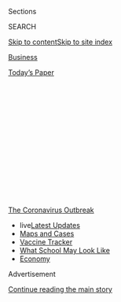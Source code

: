 <div id="app">

<div>

<div>

<div>

<div class="NYTAppHideMasthead css-1q2w90k e1suatyy0">

<div class="section css-ui9rw0 e1suatyy2">

<div class="css-eph4ug er09x8g0">

<div class="css-6n7j50">

</div>

<span class="css-1dv1kvn">Sections</span>

<div class="css-10488qs">

<span class="css-1dv1kvn">SEARCH</span>

</div>

[Skip to content](#site-content)[Skip to site
index](#site-index)

</div>

<div id="masthead-section-label" class="css-1wr3we4 eaxe0e00">

[Business](https://www.nytimes3xbfgragh.onion/section/business)

</div>

<div class="css-10698na e1huz5gh0">

</div>

</div>

<div id="masthead-bar-one" class="section hasLinks css-15hmgas e1csuq9d3">

<div class="css-uqyvli e1csuq9d0">

</div>

<div class="css-1uqjmks e1csuq9d1">

</div>

<div class="css-9e9ivx">

[](https://myaccount.nytimes3xbfgragh.onion/auth/login?response_type=cookie&client_id=vi)

</div>

<div class="css-1bvtpon e1csuq9d2">

[Today’s
Paper](https://www.nytimes3xbfgragh.onion/section/todayspaper)

</div>

</div>

</div>

</div>

<div data-aria-hidden="false">

<div id="site-content" data-role="main">

<div>

<div class="css-1aor85t" style="opacity:0.000000001;z-index:-1;visibility:hidden">

<div class="css-1hqnpie">

<div class="css-epjblv">

<span class="css-17xtcya">[Business](/section/business)</span><span class="css-x15j1o">|</span><span class="css-fwqvlz">A
Wrinkle in Stores’ Mask Policies:
Enforcement</span>

</div>

<div class="css-k008qs">

<div class="css-1iwv8en">

<span class="css-18z7m18"></span>

<div>

</div>

</div>

<span class="css-1n6z4y">https://nyti.ms/3g8juyg</span>

<div class="css-1705lsu">

<div class="css-4xjgmj">

<div class="css-4skfbu" data-role="toolbar" data-aria-label="Social Media Share buttons, Save button, and Comments Panel with current comment count" data-testid="share-tools">

  - 
  - 
  - 
  - 
    
    <div class="css-6n7j50">
    
    </div>

  - 
  - 

</div>

</div>

</div>

</div>

</div>

</div>

<div id="NYT_TOP_BANNER_REGION" class="css-13pd83m">

<div>

<div id="styln-prism-menu-1592847958612" class="section interactive-content interactive-size-medium css-1edisqu">

<div class="css-17ih8de interactive-body">

<div id="scroll-container" class="css-1gj85ro">

[<span class="styln-title-wrap"><span class="css-1pje3qr">The
Coronavirus</span><span class="css-1pje3qr">
Outbreak</span></span>](https://www.nytimes3xbfgragh.onion/news-event/coronavirus?action=click&pgtype=Article&state=default&region=TOP_BANNER&context=storylines_menu)

  - <span class="css-kqxiym" data-emphasize="true">live</span>[Latest
    Updates](https://www.nytimes3xbfgragh.onion/2020/08/01/world/coronavirus-covid-19.html?action=click&pgtype=Article&state=default&region=TOP_BANNER&context=storylines_menu)
  - [Maps and
    Cases](https://www.nytimes3xbfgragh.onion/interactive/2020/us/coronavirus-us-cases.html?action=click&pgtype=Article&state=default&region=TOP_BANNER&context=storylines_menu)
  - [Vaccine
    Tracker](https://www.nytimes3xbfgragh.onion/interactive/2020/science/coronavirus-vaccine-tracker.html?action=click&pgtype=Article&state=default&region=TOP_BANNER&context=storylines_menu)
  - [What School May Look
    Like](https://www.nytimes3xbfgragh.onion/interactive/2020/07/29/us/schools-reopening-coronavirus.html?action=click&pgtype=Article&state=default&region=TOP_BANNER&context=storylines_menu)
  - [Economy](https://www.nytimes3xbfgragh.onion/live/2020/07/31/business/stock-market-today-coronavirus?action=click&pgtype=Article&state=default&region=TOP_BANNER&context=storylines_menu)

</div>

</div>

</div>

</div>

</div>

<div id="top-wrapper" class="css-1sy8kpn">

<div id="top-slug" class="css-l9onyx">

Advertisement

</div>

[Continue reading the main
story](#after-top)

<div class="ad top-wrapper" style="text-align:center;height:100%;display:block;min-height:250px">

<div id="top" class="place-ad" data-position="top" data-size-key="top">

</div>

</div>

<div id="after-top">

</div>

</div>

<div>

<div id="sponsor-wrapper" class="css-1hyfx7x">

<div id="sponsor-slug" class="css-19vbshk">

Supported by

</div>

[Continue reading the main
story](#after-sponsor)

<div id="sponsor" class="ad sponsor-wrapper" style="text-align:center;height:100%;display:block">

</div>

<div id="after-sponsor">

</div>

</div>

<div class="css-186x18t">

</div>

<div class="css-1vkm6nb ehdk2mb0">

# A Wrinkle in Stores’ Mask Policies: Enforcement

</div>

A number of large retailers have said that all customers must wear
masks, but some employees have been told they cannot force those who
refuse.

<div class="css-79elbk" data-testid="photoviewer-wrapper">

<div class="css-z3e15g" data-testid="photoviewer-wrapper-hidden">

</div>

<div class="css-1a48zt4 ehw59r15" data-testid="photoviewer-children">

![<span class="css-16f3y1r e13ogyst0" data-aria-hidden="true">“I would
be scared to confront people,” said Christopher Vanderpool, 18, who
works at a Walmart in Fayetteville,
N.C.</span><span class="css-cnj6d5 e1z0qqy90" itemprop="copyrightHolder"><span class="css-1ly73wi e1tej78p0">Credit...</span><span><span>Jeremy
M. Lange for The New York
Times</span></span></span>](https://static01.graylady3jvrrxbe.onion/images/2020/07/30/business/30virus-retailmasks-sub/28virus-retailmasks-sub-articleLarge-v3.jpg?quality=75&auto=webp&disable=upscale)

</div>

</div>

<div class="css-18e8msd">

<div class="css-vp77d3 epjyd6m0">

<div class="css-hus3qt ey68jwv0" data-aria-hidden="true">

[![Michael
Corkery](https://static01.graylady3jvrrxbe.onion/images/2018/02/16/multimedia/author-michael-corkery/author-michael-corkery-thumbLarge.jpg
"Michael Corkery")](https://www.nytimes3xbfgragh.onion/by/michael-corkery)

</div>

<div class="css-1baulvz">

By [<span class="css-1baulvz last-byline" itemprop="name">Michael
Corkery</span>](https://www.nytimes3xbfgragh.onion/by/michael-corkery)

</div>

</div>

  - 
    
    <div class="css-ld3wwf e16638kd2">
    
    July 29,
    2020
    
    </div>

  - 
    
    <div class="css-4xjgmj">
    
    <div class="css-d8bdto" data-role="toolbar" data-aria-label="Social Media Share buttons, Save button, and Comments Panel with current comment count" data-testid="share-tools">
    
      - 
      - 
      - 
      - 
        
        <div class="css-6n7j50">
        
        </div>
    
      - 
      - 
    
    </div>
    
    </div>

</div>

</div>

<div class="section meteredContent css-1r7ky0e" name="articleBody" itemprop="articleBody">

<div class="css-1fanzo5 StoryBodyCompanionColumn">

<div class="css-53u6y8">

Christopher Vanderpool works shifts as a “[health
ambassador](https://www.nytimes3xbfgragh.onion/2020/07/15/business/walmart-requiring-masks.html?searchResultPosition=1)”
at a Walmart in Fayetteville, N.C., For $11 an hour, he stands in the
parking lot asking customers to put on masks before entering the store.

Many abide by the rule. Others, the 18-year-old said, “will say ‘No, I
am not wearing that garbage,’ or some expletive.”

“Everyone is so tense,” Mr. Vanderpool said. “I would be scared to
confront people.”

Big retailers have made strong statements recently about their new rules
requiring customers to [wear face
masks](https://www.nytimes3xbfgragh.onion/article/which-stores-require-masks.html?searchResultPosition=3)
when shopping, saying that the health of their workers and customers is
paramount. But when it comes to enforcing those mandates, the companies
are taking a decidedly hands-off approach.

Walmart has told employees that they should not prevent a customer from
entering the store if they refuse to wear a mask. Walgreens said that
“for the safety of our team members” the company would not bar
customers without masks from its stores. Lowes also said it would “not
ask our associates to put their safety at risk by confronting customers
about wearing masks.”

</div>

</div>

<div class="css-1fanzo5 StoryBodyCompanionColumn">

<div class="css-53u6y8">

Many shoppers and workers say the retailers’ reluctance to police their
customers’ mask wearing ultimately renders the new rules toothless and
will perpetuate the spread of the coronavirus. And workers find
themselves thrust onto the front line of a cultural and political war
[over
masks](https://www.nytimes3xbfgragh.onion/2020/05/03/us/coronavirus-masks-protests.html)
that can lead to [ugly
confrontations](https://www.nytimes3xbfgragh.onion/2020/05/15/us/coronavirus-masks-violence.html?searchResultPosition=105)
and, at times, violence. Last weekend, two episodes stood out: In one, a
video of an altercation involving two shoppers in Walmart
wearing<span class="css-8l6xbc evw5hdy0"> </span>masks with a Nazi
swastika went viral, while a man [was
arrested](https://www.facebookcorewwwi.onion/palmbeachcountysheriff/)
after an incident in a Walmart in Palm Beach County, Fla., in which he
pulled a gun on another shopper who had asked him to put on his mask.

Adding to the tension at his store, Mr. Vanderpool said that he’s
noticed more customers coming in with guns, including Glocks and other
handguns, sometimes tucked into their waistbands. North Carolina is
among states that allow people to carry firearms openly.

Walmart enacted a rule last year asking customers not to bring firearms
into its stores, after nearly two dozen people [were shot and
killed](https://www.nytimes3xbfgragh.onion/2019/08/03/us/el-paso-shooting.html)
in one of its locations in El Paso. In a stance echoed by its mask
policy, the company said managers of stores in states that have
open-carry laws are instructed to ask customers to leave their gun in
their car. But they do not obstruct the person from shopping in the
store, even if they bring their gun. Walmart said there had not been a
recent increase in shoppers bringing guns into stores across the country
during the pandemic.

Mr. Vanderpool said Walmart should hire security guards to enforce the
mask rule and protect employees from contracting the virus. “They should
be able to say if you don’t have a mask you cannot come into our
store,’’ said Mr. Vanderpool, who is enrolled at Brown University in
the fall. ****

In a statement, Walmart said, “we are pleased that the vast majority of
the 150 million customers who visit us each week are wearing masks.”

</div>

</div>

<div class="css-1fanzo5 StoryBodyCompanionColumn">

<div class="css-53u6y8">

The retailer said that if someone didn’t want to wear a mask, managers
“will talk to the customer and try to find a solution. We do not want
our associates to do anything that could lead to a physical
confrontation.”

<div id="NYT_MAIN_CONTENT_1_REGION" class="css-9tf9ac">

<div>

<div id="styln-covid-updates-markets" class="section interactive-content interactive-size-medium css-1ftcdic">

<div class="css-17ih8de interactive-body">

<div id="styln-briefing-block">

<div class="briefing-block-header-section">

# [Latest Updates: Economy](https://www.nytimes3xbfgragh.onion/live/2020/07/31/business/stock-market-today-coronavirus?action=click&pgtype=Article&state=default&region=MAIN_CONTENT_1&context=storylines_live_updates)

</div>

<div class="briefing-block-lb-items">

<div class="briefing-block-update-time">

[32h
ago](https://www.nytimes3xbfgragh.onion/live/2020/07/31/business/stock-market-today-coronavirus?action=click&pgtype=Article&state=default&region=MAIN_CONTENT_1&context=storylines_live_updates#kodaks-chief-executive-was-given-stock-options-then-the-share-price-spiked-1000-percent)

</div>

<div>

[Kodak’s chief executive was given stock options. Then the share price
spiked 1,000
percent.](https://www.nytimes3xbfgragh.onion/live/2020/07/31/business/stock-market-today-coronavirus?action=click&pgtype=Article&state=default&region=MAIN_CONTENT_1&context=storylines_live_updates#kodaks-chief-executive-was-given-stock-options-then-the-share-price-spiked-1000-percent)

</div>

<div class="briefing-block-update-time">

[35h
ago](https://www.nytimes3xbfgragh.onion/live/2020/07/31/business/stock-market-today-coronavirus?action=click&pgtype=Article&state=default&region=MAIN_CONTENT_1&context=storylines_live_updates#fitch-ratings-downgrades-its-outlook-on-us-debt)

</div>

<div>

[Fitch Ratings downgrades its outlook on U.S.
debt.](https://www.nytimes3xbfgragh.onion/live/2020/07/31/business/stock-market-today-coronavirus?action=click&pgtype=Article&state=default&region=MAIN_CONTENT_1&context=storylines_live_updates#fitch-ratings-downgrades-its-outlook-on-us-debt)

</div>

<div class="briefing-block-update-time">

[41h
ago](https://www.nytimes3xbfgragh.onion/live/2020/07/31/business/stock-market-today-coronavirus?action=click&pgtype=Article&state=default&region=MAIN_CONTENT_1&context=storylines_live_updates#us-sanctions-more-chinese-officials-over-human-rights-violations-as-tensions-flare)

</div>

<div>

[U.S. sanctions more Chinese officials over human rights violations as
tensions
flare](https://www.nytimes3xbfgragh.onion/live/2020/07/31/business/stock-market-today-coronavirus?action=click&pgtype=Article&state=default&region=MAIN_CONTENT_1&context=storylines_live_updates#us-sanctions-more-chinese-officials-over-human-rights-violations-as-tensions-flare)

</div>

</div>

<div class="briefing-block-footer">

<div class="briefing-block-footer-meta">

[See more
updates](https://www.nytimes3xbfgragh.onion/live/2020/07/31/business/stock-market-today-coronavirus?action=click&pgtype=Article&state=default&region=MAIN_CONTENT_1&context=storylines_live_updates)

</div>

<div class="briefing-block-briefinglinks">

<span>More live coverage:</span>
[Global](https://www.nytimes3xbfgragh.onion/2020/08/01/world/coronavirus-covid-19.html?action=click&pgtype=Article&state=default&region=MAIN_CONTENT_1&context=storylines_live_updates)

</div>

</div>

</div>

</div>

</div>

</div>

</div>

Walmart said it was also trying to accommodate shoppers who cannot wear
masks for medical or religious reasons.

But some shoppers say the retailers are taking the easy way out by
announcing mask policies that are not true mandates.

</div>

</div>

<div class="css-79elbk" data-testid="photoviewer-wrapper">

<div class="css-z3e15g" data-testid="photoviewer-wrapper-hidden">

</div>

<div class="css-1a48zt4 ehw59r15" data-testid="photoviewer-children">

![<span class="css-16f3y1r e13ogyst0" data-aria-hidden="true">Acme
markets’ parent company said that, in not insisting on masks, it wanted
“to avoid conflicts that would put the store director or other
employees and customers at
risk.”</span><span class="css-cnj6d5 e1z0qqy90" itemprop="copyrightHolder"><span class="css-1ly73wi e1tej78p0">Credit...</span><span>Natalie
Keyssar for The New York
Times</span></span>](https://static01.graylady3jvrrxbe.onion/images/2020/07/28/business/28virus-retailmasks-3/merlin_175034292_21b5a829-03be-4e37-aa9e-cf8b5f20f7d7-articleLarge.jpg?quality=75&auto=webp&disable=upscale)

</div>

</div>

<div class="css-1fanzo5 StoryBodyCompanionColumn">

<div class="css-53u6y8">

Toni Vitanza has shopped regularly for her husband’s medication at a
Walgreens near their home in Clemson, S.C., but has transferred his
prescriptions to another retailer after observing shoppers without masks
and employees saying that their managers expressly told them not to do
anything about it.

“My feeling is, if you cannot say something as simple as, ‘You have to
wear a mask in the store,’ you shouldn’t be working in a store,” she
said. “I refuse to believe that every person who gets angry about having
to wear a mask is capable of committing murder.”

A retired flight attendant, Ms. Vitanza said that she regularly had to
ask passengers to do things they didn’t want to do — and on a few
occasions she had to have some of them removed from the plane. She often
used humor to defuse a situation. “But maybe with 150,000 people dead,
we are past humor,” she said.

</div>

</div>

<div class="css-1fanzo5 StoryBodyCompanionColumn">

<div class="css-53u6y8">

“We all know there is a certain percentage of human beings who just like
getting away with something,” she said. “These people are having a field
day.”

In a statement, a Walgreens spokeswoman said: “We ask that all customers
adhere to strong recommendations from health officials to wear face
covers in public,” but added that “our store staff may remind customers
of this policy, however for the safety of our team members, we are not
otherwise confronting individuals nor refusing service to those who do
not follow it.”

Retailers are likely on solid legal ground if they decline service to
someone refusing to wear a mask, especially if they offer alternative
ways for customers to shop, such as home delivery and curbside pickup.

Legal experts say retailers could run into issues of discrimination if
they start asking detailed questions about why someone declines to wear
a mask.

“Retailers don’t want to be in the business of interviewing everyone who
comes in the door,” said Natalie Sanders, a lawyer at Brooks Pierce, a
North Carolina law firm that is advising companies on mask policies.
“Retailers are making difficult decisions and doing the best they can.
They have to make a judgment call.”

But in reality, many of the judgment calls are being made by the
retailer workers, not their giant employers, every hour in an
increasingly unpredictable environment.

After losing her job at a nonprofit in March, Chivonne Washington was
low on cash and unable to qualify for unemployment. The manager of the
Acme grocery store in White Plains, N.Y., gave her a job and $40 “for my
pocket.”

</div>

</div>

<div class="css-1fanzo5 StoryBodyCompanionColumn">

<div class="css-53u6y8">

“He had compassion,” Ms. Washington said of the store manager.

</div>

</div>

<div class="css-79elbk" data-testid="photoviewer-wrapper">

<div class="css-z3e15g" data-testid="photoviewer-wrapper-hidden">

</div>

<div class="css-1a48zt4 ehw59r15" data-testid="photoviewer-children">

<div class="css-1xdhyk6 erfvjey0">

<span class="css-1ly73wi e1tej78p0">Image</span>

<div class="css-zjzyr8">

<div data-testid="lazyimage-container" style="height:580px">

</div>

</div>

</div>

<span class="css-16f3y1r e13ogyst0" data-aria-hidden="true">Chivonne
Washington, an Acme  store employee in White Plains, N.Y., asked a
customer to put on a mask. She said “he was very aggressive” in
refusing. </span><span class="css-cnj6d5 e1z0qqy90" itemprop="copyrightHolder"><span class="css-1ly73wi e1tej78p0">Credit...</span><span>Natalie
Keyssar for The New York Times</span></span>

</div>

</div>

<div class="css-1fanzo5 StoryBodyCompanionColumn">

<div class="css-53u6y8">

But Ms. Washington said she was constantly navigating how to deal with
customers who were not wearing masks.

When she recently told a man waiting at her checkout line to put on his
mask, “he was very aggressive,” she recalled.

“He told me, ‘Why are you running your mouth?’” He took his items to a
different line. Before leaving the store, the man told a manager that
Ms. Washington “talked too much.”

Christine Wilcox, a spokeswoman for Acme’s parent company, Albertsons,
said store managers have been told to speak with customers who are not
wearing masks. “If a customer refuses to wear a mask and to leave the
store, we permit the customer to continue shopping in order to avoid
conflicts that would put the store director or other employees and
customers at risk,” she said in a statement.

If the store is in a community where masks are required by law, then the
store manager “will also contact local law enforcement,” Ms. Wilcox
said.

But Ms. Washington, who earns about $230 a week at Acme, has been doing
her part to help. When a woman came in without a mask, Ms. Washington
went out to her car to get her one. Some of her colleagues who are timid
about confronting customers without masks have asked Ms. Washington to
get involved.

</div>

</div>

<div class="css-1fanzo5 StoryBodyCompanionColumn">

<div class="css-53u6y8">

“I saw someone take off their mask in the store to sneeze,” said Ms.
Washington, who is a member of Local 338 of the Retail, Wholesale, and
Department Store Union and the United Food and Commercial Workers Union.
“This is what we are dealing with — a lack of common sense.”

The Retail, Wholesale, and Department Store Union, representing workers
at Macy’s and Bloomingdales in New York, insisted that the stores could
reopen only if it was stated that if a customer is not wearing a mask,
an employee cannot help them and must immediately locate a manager.

Stuart Appelbaum, the union’s president, said retailers needed to invest
in more security guards or empower management to confront shoppers, not
leave it up to rank-and-file workers. But not enforcing the rules, when
they are challenged, is not effective, he said.

“A rule that isn’t enforced,” Mr. Appelbaum said, “is not a rule.”

</div>

</div>

</div>

<div>

</div>

<div>

</div>

<div>

</div>

<div>

<div id="bottom-wrapper" class="css-1ede5it">

<div id="bottom-slug" class="css-l9onyx">

Advertisement

</div>

[Continue reading the main
story](#after-bottom)

<div id="bottom" class="ad bottom-wrapper" style="text-align:center;height:100%;display:block;min-height:90px">

</div>

<div id="after-bottom">

</div>

</div>

</div>

</div>

</div>

## Site Index

<div>

</div>

## Site Information Navigation

  - [© <span>2020</span> <span>The New York Times
    Company</span>](https://help.nytimes3xbfgragh.onion/hc/en-us/articles/115014792127-Copyright-notice)

<!-- end list -->

  - [NYTCo](https://www.nytco.com/)
  - [Contact
    Us](https://help.nytimes3xbfgragh.onion/hc/en-us/articles/115015385887-Contact-Us)
  - [Work with us](https://www.nytco.com/careers/)
  - [Advertise](https://nytmediakit.com/)
  - [T Brand Studio](http://www.tbrandstudio.com/)
  - [Your Ad
    Choices](https://www.nytimes3xbfgragh.onion/privacy/cookie-policy#how-do-i-manage-trackers)
  - [Privacy](https://www.nytimes3xbfgragh.onion/privacy)
  - [Terms of
    Service](https://help.nytimes3xbfgragh.onion/hc/en-us/articles/115014893428-Terms-of-service)
  - [Terms of
    Sale](https://help.nytimes3xbfgragh.onion/hc/en-us/articles/115014893968-Terms-of-sale)
  - [Site
    Map](https://spiderbites.nytimes3xbfgragh.onion)
  - [Help](https://help.nytimes3xbfgragh.onion/hc/en-us)
  - [Subscriptions](https://www.nytimes3xbfgragh.onion/subscription?campaignId=37WXW)

</div>

</div>

</div>

</div>
